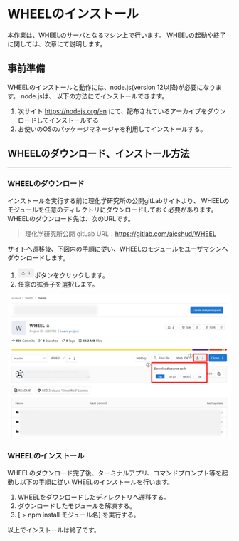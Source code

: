 # WHEELのインストール
本作業は、WHEELのサーバとなるマシン上で行います。
WHEELの起動や終了に関しては、次章にて説明します。

## 事前準備
WHEELのインストールと動作には、node.js(version 12以降)が必要になります。 
node.jsは、 以下の方法にてインストールできます。
1. 次サイト https://nodejs.org/en にて、配布されているアーカイブをダウンロードしてインストールする
1. お使いのOSのパッケージマネージャを利用してインストールする。

## WHEELのダウンロード、インストール方法
***
### WHEELのダウンロード
インストールを実行する前に理化学研究所の公開gitLabサイトより、
WHEELのモジュールを任意のディレクトリにダウンロードしておく必要があります。
WHEELのダウンロード先は、次のURLです。
> 理化学研究所公開 gitLab URL：https://gitlab.com/aicshud/WHEEL  

サイトへ遷移後、下図内の手順に従い、WHEELのモジュールをユーザマシンへダウンロードします。

1. ![img](./img/WHEEL_download_cloud.PNG "download")ボタンをクリックします。
1. 任意の拡張子を選択します。  

![img](./img/WHEEL_download.PNG "download")  


### WHEELのインストール
WHEELのダウンロード完了後、ターミナルアプリ、コマンドプロンプト等を起動し以下の手順に従い
WHEELのインストールを行います。
1. WHEELをダウンロードしたディレクトリへ遷移する。
1. ダウンロードしたモジュールを解凍する。
1. [ > npm install モジュール名] を実行する。

以上でインストールは終了です。